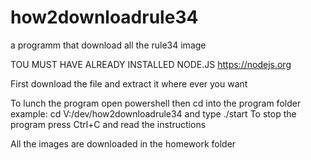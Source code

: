 # how2downloadrule34
a programm that download all the rule34 image

TOU MUST HAVE ALREADY INSTALLED NODE.JS
https://nodejs.org

First download the file and extract it where ever you want

To lunch the program open powershell then cd into the program folder example: cd V:/dev/how2downloadrule34 and type ./start
To stop the program press Ctrl+C and read the instructions

All the images are downloaded in the homework folder